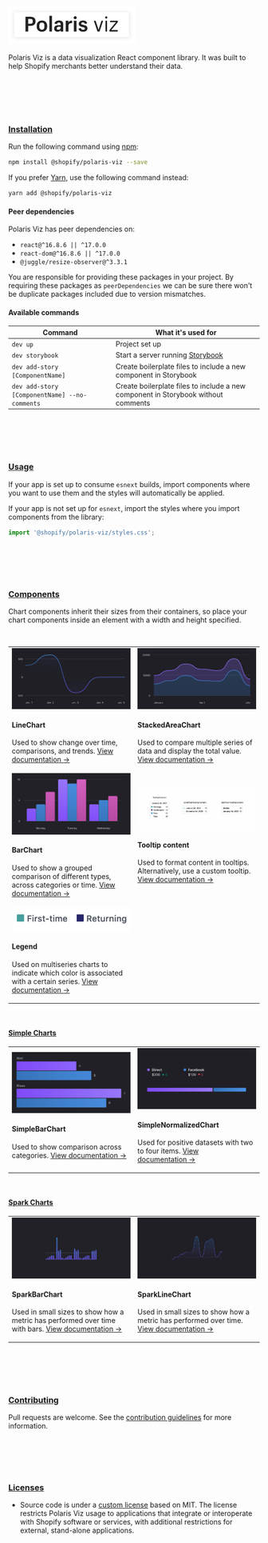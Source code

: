 <br/>
<br/>
<br/>
<br/>
<br/>
<a name="polaris-viz" href="#polaris-viz">
  <img height="73" src="../documentation/images/header/polaris-viz.svg" alt="Polaris viz" />
</a><br/><br/>
Polaris Viz is a data visualization React component library. It was built to help Shopify merchants better understand their data.

<br/>
<br/>
<br/>
<br/>
<br/>
<br/>
<a name="installation" href="#installation">
  <h3>Installation</h3>
</a>

Run the following command using [npm](https://www.npmjs.com/):

```bash
npm install @shopify/polaris-viz --save
```

If you prefer [Yarn](https://yarnpkg.com/en/), use the following command instead:

```bash
yarn add @shopify/polaris-viz
```

#### Peer dependencies

Polaris Viz has peer dependencies on:

- `react@^16.8.6 || ^17.0.0`
- `react-dom@^16.8.6 || ^17.0.0`
- `@juggle/resize-observer@^3.3.1`

You are responsible for providing these packages in your project. By requiring these packages as `peerDependencies` we can be sure there won't be duplicate packages included due to version mismatches.


#### Available commands

| Command                         | What it's used for                                                  |
| ------------------------------- | ---------------------------------------------------------------- |
| `dev up`                        | Project set up                                                   |
| `dev storybook`                 | Start a server running [Storybook](https://storybook.js.org/)    |
| `dev add-story [ComponentName]` | Create boilerplate files to include a new component in Storybook |
| `dev add-story [ComponentName] --no-comments` | Create boilerplate files to include a new component in Storybook without comments |

<br/>
<br/>
<br/>
<br/>
<a name="usage" href="#usage">
  <h3>Usage</h3>
</a>

If your app is set up to consume `esnext` builds, import components where you want to use them and the styles will automatically be applied.

If your app is not set up for `esnext`, import the styles where you import components from the library:

```js
import '@shopify/polaris-viz/styles.css';
```

<br/>
<br/>
<br/>
<br/>
<a name="components" href="#components">
  <h3>Components</h3>
</a>

Chart components inherit their sizes from their containers, so place your chart components inside an element with a width and height specified.

<br/>

<table>
  <tr>

  <td width="50%">
<a href="https://polaris-viz.shopify.io/?path=/docs/charts-linechart">
  <img src="../src/components/LineChart/line-chart.jpg"/>
</a>

#### LineChart

Used to show change over time, comparisons, and trends. [View documentation&nbsp;→](https://polaris-viz.shopify.io/?path=/docs/charts-linechart)

  </td>

  <td width="50%">
<a href="https://polaris-viz.shopify.io/?path=/docs/charts-stackedareachart">
  <img src="../src/components/StackedAreaChart/stacked-area-chart.jpg"/>
</a>

#### StackedAreaChart

Used to compare multiple series of data and display the total value. [View documentation&nbsp;→](https://polaris-viz.shopify.io/?path=/docs/charts-stackedareachart)

  </td>




  </tr>

   <tr>

  <td width="50%">
<a href="https://polaris-viz.shopify.io/?path=/docs/charts-bar-chart">
  <img src="../src/components/BarChart/bar-chart.jpg"/>
</a>

#### BarChart

Used to show a grouped comparison of different types, across categories or time. [View documentation&nbsp;→](https://polaris-viz.shopify.io/?path=/docs/charts-bar-chart)

  </td>

  <td width="50%">
<a href="https://polaris-viz.shopify.io/?path=/docs/subcomponents-tooltipcontent">
  <img src="../src/components/TooltipContent/tooltip-content.jpg"/>
</a>

#### Tooltip content

Used to format content in tooltips. Alternatively, use a custom tooltip. [View documentation&nbsp;→](https://polaris-viz.shopify.io/?path=/docs/subcomponents-tooltipcontent)

  </td>
  </tr>


  <tr>





  <td width="50%">
<a href="https://polaris-viz.shopify.io/?path=/docs/subcomponents-legend">
  <img width="100%" src="../src/components/LegendContainer/components/Legend/legend.png"/>
</a>

#### Legend

Used on multiseries charts to indicate which color is associated with a certain series. [View documentation&nbsp;→](https://polaris-viz.shopify.io/?path=/docs/subcomponents-legend)

  </td>
  </tr>

</table>

<br />

<a name="simple-charts" href="#simple-charts">
  <h4>Simple Charts</h4>
</a>

<table>
  <tr>
    <td width="50%">

<a href="https://polaris-viz.shopify.io/?path=/docs/simple-charts-simplenormalizedchart--default">
  <img src="../src/components/SimpleBarChart/simple-bar-chart.jpg"/>
</a>

#### SimpleBarChart

Used to show comparison across categories. [View documentation&nbsp;→](https://polaris-viz.shopify.io/?path=/docs/simple-charts-simplebarchart--default)

  </td>
    <td width="50%">

<a href="https://polaris-viz.shopify.io/?path=/docs/simple-charts-simplenormalizedchart--default">
  <img src="../src/components/SimpleNormalizedChart/simple-normalized-chart.jpg"/>
</a>

#### SimpleNormalizedChart

Used for positive datasets with two to four items. [View documentation&nbsp;→](https://polaris-viz.shopify.io/?path=/docs/simple-charts-simplenormalizedchart--default)

  </td>
  </tr>
</table>

<br />

<a name="spark-charts" href="#spark-charts">
  <h4>Spark Charts</h4>
</a>

<table>
  <tr>
    <td width="50%">

<a href="https://polaris-viz.shopify.io/?path=/docs/spark-charts-sparkbarchart--default">
  <img src="../src/components/SparkBarChart/spark-bar-chart.jpg"/>
</a>

#### SparkBarChart

Used in small sizes to show how a metric has performed over time with bars. [View documentation&nbsp;→](https://polaris-viz.shopify.io/?path=/docs/spark-charts-sparkbarchart--default)

  </td>
    <td width="50%">

<a href="https://polaris-viz.shopify.io/?path=/docs/spark-charts-sparklinechart--default">
  <img src="../src/components/SparkLineChart/spark-line-chart.jpg"/>
</a>

#### SparkLineChart

Used in small sizes to show how a metric has performed over time. [View documentation&nbsp;→](https://polaris-viz.shopify.io/?path=/docs/spark-charts-sparklinechart--default)

  </td>

  </tr>
</table>

<br/>
<br/>
<br/>
<br/>
<a name="contributing" href="#contributing">
  <h3>Contributing</h3>
</a>

Pull requests are welcome. See the <a href="/CONTRIBUTING.md">contribution guidelines</a> for more information.

<br/>
<br/>
<br/>
<br/>
<a name="licenses" href="#licenses">
  <h3>Licenses</h3>
</a>

- Source code is under a [custom license](https://github.com/Shopify/polaris-viz/blob/master/LICENSE.md) based on MIT. The license restricts Polaris Viz usage to applications that integrate or interoperate with Shopify software or services, with additional restrictions for external, stand-alone applications.

